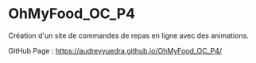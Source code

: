 # OhMyFood_OC_P4
Création d'un site de commandes de repas en ligne avec des animations.

GitHub Page :
https://audreyyuedra.github.io/OhMyFood_OC_P4/
